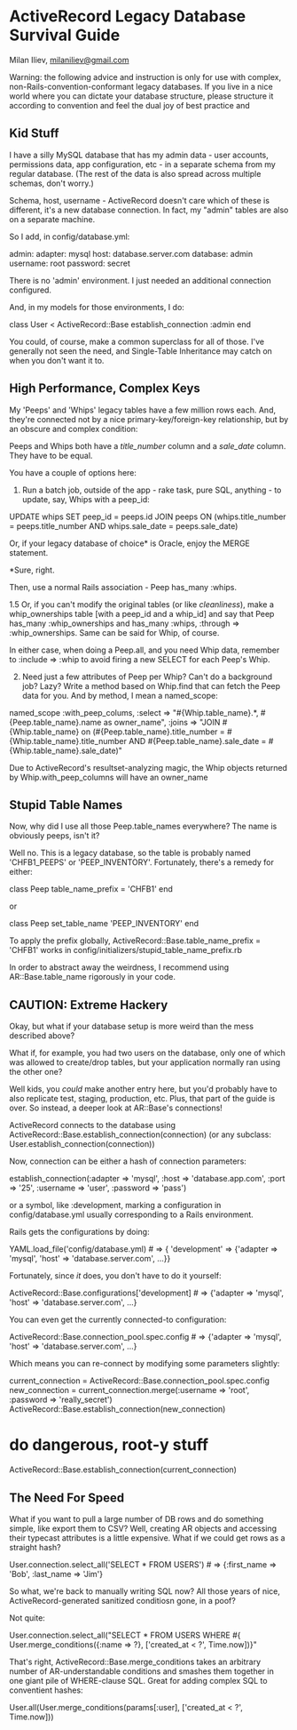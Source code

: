 ActiveRecord Legacy Database Survival Guide
==================================================
Milan Iliev, milaniliev@gmail.com

Warning: the following advice and instruction is only for use with complex, non-Rails-convention-conformant legacy databases. If you live in a nice world where you can dictate your database structure, please structure it according to convention and feel the dual joy of best practice and 

Kid Stuff
-------------------------

I have a silly MySQL database that has my admin data - user accounts, permissions data, app configuration, etc - in a 
separate schema from my regular database. (The rest of the data is also spread across multiple schemas, don't worry.)

Schema, host, username - ActiveRecord doesn't care which of these is different, it's a new database connection. In fact, my "admin" tables are also on a separate machine.

So I add, in config/database.yml:

admin:
  adapter:  mysql
  host:     database.server.com
  database: admin
  username: root
  password: secret

There is no 'admin' environment. I just needed an additional connection configured.

And, in my models for those environments, I do:

class User < ActiveRecord::Base
  establish_connection :admin
end

You could, of course, make a common superclass for all of those. I've generally not seen the need, and Single-Table Inheritance may catch on when you don't want it to.



High Performance, Complex Keys
------------------------------

My 'Peeps' and 'Whips' legacy tables have a few million rows each. And, they're connected not by a nice primary-key/foreign-key relationship, but by an obscure and complex condition:

Peeps and Whips both have a *title_number* column and a *sale_date* column. They have to be equal.

You have a couple of options here:
1. Run a batch job, outside of the app - rake task, pure SQL, anything - to update, say, Whips with a peep_id:

  UPDATE whips SET peep_id = peeps.id 
  JOIN peeps ON (whips.title_number = peeps.title_number AND whips.sale_date = peeps.sale_date)
  
  Or, if your legacy database of choice* is Oracle, enjoy the MERGE statement.

*Sure, right.

Then, use a normal Rails association - Peep has_many :whips.

 1.5 Or, if you can't modify the original tables (or like _cleanliness_), make a whip_ownerships table [with a peep_id and a whip_id] and say that Peep has_many :whip_ownerships and has_many :whips, :through => :whip_ownerships. Same can be said for Whip, of course.

In either case, when doing a Peep.all, and you need Whip data, remember to :include => :whip to avoid firing a new SELECT for each Peep's Whip.

2. Need just a few attributes of Peep per Whip? Can't do a background job? Lazy? Write a method based on Whip.find that can fetch the Peep data for you. And by method, I mean a named_scope:

  named_scope :with_peep_colums, :select => "#{Whip.table_name}.*, #{Peep.table_name}.name as owner_name", :joins => "JOIN #{Whip.table_name} on (#{Peep.table_name}.title_number = #{Whip.table_name}.title_number AND #{Peep.table_name}.sale_date = #{Whip.table_name}.sale_date)"

Due to ActiveRecord's resultset-analyzing magic, the Whip objects returned by Whip.with_peep_columns will have an owner_name


Stupid Table Names
--------------------------
  Now, why did I use all those Peep.table_names everywhere? The name is obviously peeps, isn't it?
  
  Well no. This is a legacy database, so the table is probably named 'CHFB1_PEEPS' or 'PEEP_INVENTORY'. Fortunately, there's a remedy for either:
  
  class Peep
    table_name_prefix = 'CHFB1'
  end
  
  or 
  
  class Peep
    set_table_name 'PEEP_INVENTORY'
  end
  
  To apply the prefix globally, 
    ActiveRecord::Base.table_name_prefix = 'CHFB1' 
  works in config/initializers/stupid_table_name_prefix.rb
  
  In order to abstract away the weirdness, I recommend using AR::Base.table_name rigorously in your code.


CAUTION: Extreme Hackery
--------------------------------

Okay, but what if your database setup is more weird than the mess described above? 

What if, for example, you had two users on the database, only one of which was allowed to create/drop tables, but your application normally ran using the other one?

Well kids, you *could* make another entry here, but you'd probably have to also replicate test, staging, production, etc. Plus, that part of the guide is over. So instead, a deeper look at AR::Base's connections!

ActiveRecord connects to the database using ActiveRecord::Base.establish_connection(connection) (or any subclass: User.establish_connection(connection))

Now, connection can be either a hash of connection parameters:

establish_connection(:adapter => 'mysql', :host => 'database.app.com', :port => '25', :username => 'user', :password => 'pass')

or a symbol, like :development, marking a configuration in config/database.yml usually corresponding to a Rails environment.

Rails gets the configurations by doing: 

YAML.load_file('config/database.yml) # => { 'development' => {'adapter => 'mysql', 'host' => 'database.server.com', ...}}

Fortunately, since _it_ does, you don't have to do it yourself:

ActiveRecord::Base.configurations['development] # => {'adapter => 'mysql', 'host' => 'database.server.com', ...}

You can even get the currently connected-to configuration:

ActiveRecord::Base.connection_pool.spec.config # => {'adapter => 'mysql', 'host' => 'database.server.com', ...}

Which means you can re-connect by modifying some parameters slightly:

current_connection = ActiveRecord::Base.connection_pool.spec.config
new_connection = current_connection.merge(:username => 'root', :password => 'really_secret')
ActiveRecord::Base.establish_connection(new_connection)
# do dangerous, root-y stuff
ActiveRecord::Base.establish_connection(current_connection)


The Need For Speed
----------------------------------------
What if you want to pull a large number of DB rows and do something simple, like export them to CSV?
Well, creating AR objects and accessing their typecast attributes is a little expensive. What if we could get rows as a straight hash?

User.connection.select_all('SELECT * FROM USERS') # => {:first_name => 'Bob', :last_name => 'Jim'}

So what, we're back to manually writing SQL now? All those years of nice, ActiveRecord-generated sanitized conditiosn gone, in a poof?

Not quite:

User.connection.select_all("SELECT * FROM USERS WHERE #{ User.merge_conditions({:name => ?}, ['created_at < ?', Time.now])}"

That's right, ActiveRecord::Base.merge_conditions takes an arbitrary number of AR-understandable conditions and smashes them together in one giant pile of WHERE-clause SQL. Great for adding complex SQL to conventient hashes:

User.all(User.merge_conditions(params[:user], ['created_at < ?', Time.now])) 
